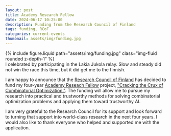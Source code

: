 ```yaml
---
layout: post
title: Academy Research Fellow 
date: 2024-06-17 10:25:00
description: Funding from the Research Council of Finland
tags: funding, RCoF
categories: current-events
thumbnail: assets/img/funding.jpg
---
```


<div class="row mt-3">
    <div class="col-sm mt-3 mt-md-0">
        {% include figure.liquid path="assets/img/funding.jpg" class="img-fluid rounded z-depth-1" %}
    </div>
</div>
<div class="caption">
I celebrated by participating in the Lakia Jukola relay. Slow and steady did not win the race this time, but it did get me to the finnish. 
</div>

I am happy to announce that the [Research Council of Finland](https://www.aka.fi/) has decided to fund my four-year [Academy Reseach Fellow](https://www.aka.fi/suomen-akatemian-toiminta/ajankohtaista/tiedotteet-ja-uutiset/2024/luonnontieteiden-ja-tekniikan-tutkimuksen-akatemiatutkijat-ja-akatemiahankkeet-on-valittu/) project, ["Cracking the Crux of Combinatorial Optimization."](https://research.fi/en/results/funding/81503). The funding will allow me to pursue my research into practical and trustworthy methods for solving combinatorial optimization problems and applying them toward trustworthy AI.

I am very grateful to the Research Council for its support and look forward to turning that support into world-class research in the next four years. I would also like to thank everyone who helped and supported me with the application.
